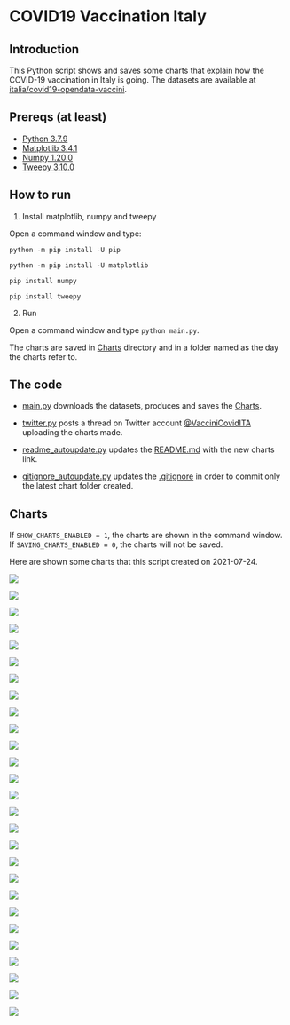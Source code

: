 # COVID19 Vaccination Italy

## Introduction

This Python script shows and saves some charts that explain how the COVID-19 vaccination in Italy is going. The datasets are available at [italia/covid19-opendata-vaccini](https://github.com/italia/covid19-opendata-vaccini).

## Prereqs (at least)
* [Python 3.7.9](https://www.python.org/) 
* [Matplotlib 3.4.1](https://pypi.org/project/matplotlib/)
* [Numpy 1.20.0](https://numpy.org/)
* [Tweepy 3.10.0](https://docs.tweepy.org/en/latest/)

## How to run 
1. Install matplotlib, numpy and tweepy

Open a command window and type:

`python -m pip install -U pip`

`python -m pip install -U matplotlib`

`pip install numpy`

`pip install tweepy`

2. Run

Open a command window and type `python main.py`. 

The charts are saved in [Charts](https://github.com/MatteoOrlandini/COVID-19-Vaccination-Italy/tree/main/Charts) directory and in a folder named as the day the charts refer to.

## The code

* [main.py](https://github.com/MatteoOrlandini/COVID-19-Vaccination-Italy/blob/main/main.py) downloads the datasets, produces and saves the [Charts](https://github.com/MatteoOrlandini/COVID-19-Vaccination-Italy/tree/main/Charts).

* [twitter.py](https://github.com/MatteoOrlandini/COVID-19-Vaccination-Italy/blob/main/twitter.py) posts a thread on Twitter account [@VacciniCovidITA](https://twitter.com/VacciniCovidITA) uploading the charts made.

* [readme_autoupdate.py](https://github.com/MatteoOrlandini/COVID-19-Vaccination-Italy/blob/main/readme_autoupdate.py) updates the [README.md](https://github.com/MatteoOrlandini/COVID-19-Vaccination-Italy/blob/main/README.md) with the new charts link.

* [gitignore_autoupdate.py](https://github.com/MatteoOrlandini/COVID-19-Vaccination-Italy/blob/main/readme_autoupdate.py) updates the [.gitignore](https://github.com/MatteoOrlandini/COVID-19-Vaccination-Italy/blob/main/.gitignore) in order to commit only the latest chart folder created.


## Charts
If `SHOW_CHARTS_ENABLED = 1`, the charts are shown in the command window. If `SAVING_CHARTS_ENABLED = 0`, the charts will not be saved.

Here are shown some charts that this script created on 2021-07-24.

![](https://github.com/MatteoOrlandini/COVID-19-Vaccination-Italy/blob/main/Charts/2021-07-24/2021-07-24-area-dosi_consegnate.png)

![](https://github.com/MatteoOrlandini/COVID-19-Vaccination-Italy/blob/main/Charts/2021-07-24/2021-07-24-area-dosi_somministrate.png)

![](https://github.com/MatteoOrlandini/COVID-19-Vaccination-Italy/blob/main/Charts/2021-07-24/2021-07-24-area-percentuale_somministrazione.png)

![](https://github.com/MatteoOrlandini/COVID-19-Vaccination-Italy/blob/main/Charts/2021-07-24/2021-07-24-fascia_anagrafica-pregressa_infezione.png)

![](https://github.com/MatteoOrlandini/COVID-19-Vaccination-Italy/blob/main/Charts/2021-07-24/2021-07-24-fascia_anagrafica-prima_dose.png)

![](https://github.com/MatteoOrlandini/COVID-19-Vaccination-Italy/blob/main/Charts/2021-07-24/2021-07-24-fascia_anagrafica-seconda_dose.png)

![](https://github.com/MatteoOrlandini/COVID-19-Vaccination-Italy/blob/main/Charts/2021-07-24/2021-07-24-fascia_anagrafica-sesso_femminile.png)

![](https://github.com/MatteoOrlandini/COVID-19-Vaccination-Italy/blob/main/Charts/2021-07-24/2021-07-24-fascia_anagrafica-sesso_maschile-sesso_femminile.png)

![](https://github.com/MatteoOrlandini/COVID-19-Vaccination-Italy/blob/main/Charts/2021-07-24/2021-07-24-fascia_anagrafica-sesso_maschile.png)

![](https://github.com/MatteoOrlandini/COVID-19-Vaccination-Italy/blob/main/Charts/2021-07-24/2021-07-24-fascia_anagrafica-totale.png)

![](https://github.com/MatteoOrlandini/COVID-19-Vaccination-Italy/blob/main/Charts/2021-07-24/2021-07-24-giorni-dosi_giornaliere.png)

![](https://github.com/MatteoOrlandini/COVID-19-Vaccination-Italy/blob/main/Charts/2021-07-24/2021-07-24-giorni-dosi_totali.png)

![](https://github.com/MatteoOrlandini/COVID-19-Vaccination-Italy/blob/main/Charts/2021-07-24/2021-07-24-giorni-fascia_anagrafica-12-19.png)

![](https://github.com/MatteoOrlandini/COVID-19-Vaccination-Italy/blob/main/Charts/2021-07-24/2021-07-24-giorni-fascia_anagrafica-20-29.png)

![](https://github.com/MatteoOrlandini/COVID-19-Vaccination-Italy/blob/main/Charts/2021-07-24/2021-07-24-giorni-fascia_anagrafica-30-39.png)

![](https://github.com/MatteoOrlandini/COVID-19-Vaccination-Italy/blob/main/Charts/2021-07-24/2021-07-24-giorni-fascia_anagrafica-40-49.png)

![](https://github.com/MatteoOrlandini/COVID-19-Vaccination-Italy/blob/main/Charts/2021-07-24/2021-07-24-giorni-fascia_anagrafica-50-59.png)

![](https://github.com/MatteoOrlandini/COVID-19-Vaccination-Italy/blob/main/Charts/2021-07-24/2021-07-24-giorni-fascia_anagrafica-60-69.png)

![](https://github.com/MatteoOrlandini/COVID-19-Vaccination-Italy/blob/main/Charts/2021-07-24/2021-07-24-giorni-fascia_anagrafica-70-79.png)

![](https://github.com/MatteoOrlandini/COVID-19-Vaccination-Italy/blob/main/Charts/2021-07-24/2021-07-24-giorni-fascia_anagrafica-80-89.png)

![](https://github.com/MatteoOrlandini/COVID-19-Vaccination-Italy/blob/main/Charts/2021-07-24/2021-07-24-giorni-fascia_anagrafica-90+.png)

![](https://github.com/MatteoOrlandini/COVID-19-Vaccination-Italy/blob/main/Charts/2021-07-24/2021-07-24-giorni-fornitore-Janssen.png)

![](https://github.com/MatteoOrlandini/COVID-19-Vaccination-Italy/blob/main/Charts/2021-07-24/2021-07-24-giorni-fornitore-Moderna.png)

![](https://github.com/MatteoOrlandini/COVID-19-Vaccination-Italy/blob/main/Charts/2021-07-24/2021-07-24-giorni-fornitore-Pfizer-BioNTech.png)

![](https://github.com/MatteoOrlandini/COVID-19-Vaccination-Italy/blob/main/Charts/2021-07-24/2021-07-24-giorni-fornitore-Vaxzevria%20(AstraZeneca).png)

![](https://github.com/MatteoOrlandini/COVID-19-Vaccination-Italy/blob/main/Charts/2021-07-24/2021-07-24-giorni-prima_dose-seconda_dose-barre.png)

![](https://github.com/MatteoOrlandini/COVID-19-Vaccination-Italy/blob/main/Charts/2021-07-24/2021-07-24-giorni-prima_dose-seconda_dose.png)

